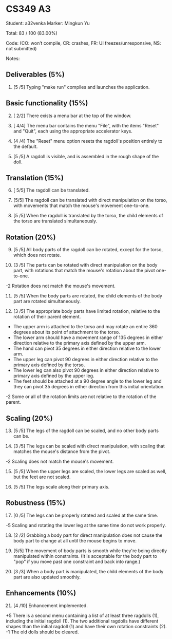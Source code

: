 # CS349 A3
Student: a32venka
Marker: Mingkun Yu


Total: 83 / 100 (83.00%)

Code: 
(CO: won’t compile, CR: crashes, FR: UI freezes/unresponsive, NS: not submitted)


Notes:   

## Deliverables (5%)

1. [5 /5] Typing "make run" compiles and launches the application.

## Basic functionality (15%)

2. [ 2/2] There exists a menu bar at the top of the window.

3. [ 4/4] The menu bar contains the menu "File", with the items "Reset" and "Quit", each using the appropriate accelerator keys.

4. [4 /4] The "Reset" menu option resets the ragdoll's position entirely to the default.

5. [5 /5] A ragdoll is visible, and is assembled in the rough shape of the doll.

## Translation (15%)

6. [ 5/5] The ragdoll can be translated.

7. [5/5] The ragdoll can be translated with direct manipulation on the torso, with movements that match the mouse's movement one-to-one.

8. [5 /5] When the ragdoll is translated by the torso, the child elements of the torso are translated simultaneously.

## Rotation (20%)

9. [5 /5] All body parts of the ragdoll can be rotated, except for the torso, which does not rotate.

10. [3 /5] The parts can be rotated with direct manipulation on the body part, with rotations that match the mouse's rotation about the pivot one-to-one.

-2 Rotation does not match the mouse's movement.

11. [5 /5] When the body parts are rotated, the child elements of the body part are rotated simultaneously.

12. [3 /5] The appropriate body parts have limited rotation, relative to the rotation of their parent element.
* The upper arm is attached to the torso and may rotate an entire 360 degrees about its point of attachment to the torso.
* The lower arm should have a movement range of 135 degrees in either direction relative to the primary axis defined by the upper arm.
* The hand can pivot 35 degrees in either direction relative to the lower arm.
* The upper leg can pivot 90 degrees in either direction relative to the primary axis defined by the torso.
* The lower leg can also pivot 90 degrees in either direction relative to primary axis defined by the upper leg.
* The feet should be attached at a 90 degree angle to the lower leg and they can pivot 35 degrees in either direction from this initial orientation.

-2 Some or all of the rotation limits are not relative to the rotation of the parent.

## Scaling (20%)

13. [5 /5] The legs of the ragdoll can be scaled, and no other body parts can be.

14. [3 /5] The legs can be scaled with direct manipulation, with scaling that matches the mouse's distance from the pivot.

-2 Scaling does not match the mouse's movement.

15. [5 /5] When the upper legs are scaled, the lower legs are scaled as well, but the feet are not scaled.

16. [5 /5] The legs scale along their primary axis.

## Robustness (15%)

17. [0 /5] The legs can be properly rotated and scaled at the same time. 

-5 Scaling and rotating the lower leg at the same time do not work properly.

18. [2 /2] Grabbing a body part for direct manipulation does not cause the body part to change at all until the mouse begins to move.

19. [5/5] The movement of body parts is smooth while they're being directly manipulated within constraints. (It is acceptable for the body part to "pop" if you move past one constraint and back into range.)

20. [3 /3] When a body part is manipulated, the child elements of the body part are also updated smoothly.


## Enhancements (10%)

21. [4 /10] Enhancement implemented.

+5 There is a second menu containing a list of at least three ragdolls (1), including the initial ragdoll (1). The two additional ragdolls have different shapes than the initial ragdoll (1) and have their own rotation constraints (2).
-1 The old dolls should be cleared.

